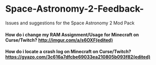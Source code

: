 # Space-Astronomy-2-Feedback-
Issues and suggestions for the Space Astronomy 2 Mod Pack

#### How do i change my RAM Assignment/Usage for Minecraft on Curse/Twitch? http://imgur.com/a/s6OXF(edited)
#### How do i locate a crash log on Minecraft on Curse/Twitch? https://gyazo.com/3c616a7dfcbe69033ea210805b093f82(edited)
